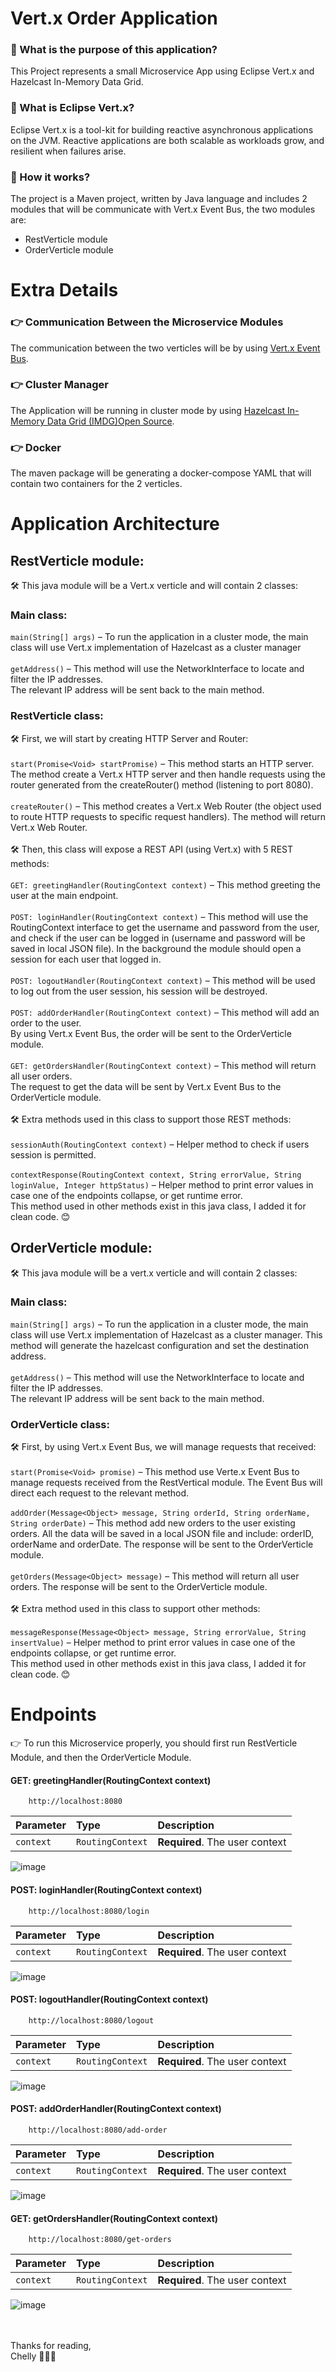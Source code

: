 
# Vert.x Order Application

### 🤔 What is the purpose of this application?
This Project represents a small Microservice App using Eclipse Vert.x and Hazelcast In-Memory Data Grid.
### 💬 What is Eclipse Vert.x?
Eclipse Vert.x is a tool-kit for building reactive asynchronous applications on the JVM.
Reactive applications are both scalable as workloads grow, and resilient when failures arise.
### 💬 How it works?
The project is a Maven project, written by Java language and includes 2 modules that will be communicate with Vert.x Event Bus, the two modules are:
 - RestVerticle module
 - OrderVerticle module

# Extra Details

### 👉 Communication Between the Microservice Modules
The communication between the two verticles will be by using [Vert.x Event Bus](https://vertx.io/).
### 👉 Cluster Manager
The Application will be running in cluster mode by using [Hazelcast In-Memory Data Grid (IMDG)Open Source](https://hazelcast.com/).
### 👉 Docker
The maven package will be generating a docker-compose YAML that will contain two containers for the 2 verticles.

# Application Architecture

## RestVerticle module:
🛠 This java module will be a Vert.x verticle and will contain 2 classes:<br/>
### Main class:
`main(String[] args)` – To run the application in a cluster mode, the main class will use Vert.x implementation of Hazelcast as a cluster manager <br/><br/>
`getAddress()` – This method will use the NetworkInterface to locate and filter the IP addresses.<br/>
The relevant IP address will be sent back to the main method.<br/>
### RestVerticle class:
🛠 First, we will start by creating HTTP Server and Router:<br/><br/>
`start(Promise<Void> startPromise)` – This method starts an HTTP server.
The method create a Vert.x HTTP server and then handle requests using the router generated from the createRouter() method (listening to port 8080).<br/><br/>
`createRouter()` – This method creates a Vert.x Web Router (the object used to route HTTP requests to specific request handlers). The method will return Vert.x Web Router.<br/><br/>
🛠 Then, this class will expose a REST API (using Vert.x) with 5 REST methods:<br/><br/>
`GET: greetingHandler(RoutingContext context)` – This method greeting the user at the main endpoint.<br/><br/>
`POST: loginHandler(RoutingContext context)` – This method will use the RoutingContext interface to get the username and password from the user, and check if the user can be logged in (username and password will be saved in local JSON file). In the background the module should open a session for each user that logged in.<br/><br/>
`POST: logoutHandler(RoutingContext context)` – This method will be used to log out from the user session, his session will be destroyed.<br/><br/>
`POST: addOrderHandler(RoutingContext context)` – This method will add an order to the user.<br/>
By using Vert.x Event Bus, the order will be sent to the OrderVerticle module.<br/><br/>
`GET: getOrdersHandler(RoutingContext context)` – This method will return all user orders.<br/>
The request to get the data will be sent by Vert.x Event Bus to the OrderVerticle module.<br/><br/>
🛠 Extra methods used in this class to support those REST methods:<br/><br/>
`sessionAuth(RoutingContext context)` – Helper method to check if users session is permitted. <br/><br/>
`contextResponse(RoutingContext context, String errorValue, String loginValue, Integer httpStatus)` – Helper method to print error values in case one of the endpoints collapse, or get runtime error.<br/>
This method used in other methods exist in this java class, I added it for clean code. 😊

## OrderVerticle module:
🛠 This java module will be a vert.x verticle and will contain 2 classes:
### Main class:
`main(String[] args)` – To run the application in a cluster mode, the main class will use Vert.x implementation of Hazelcast as a cluster manager. This method will generate the hazelcast configuration and set the destination address.<br/><br/>
`getAddress()` – This method will use the NetworkInterface to locate and filter the IP addresses.<br/>
The relevant IP address will be sent back to the main method.
### OrderVerticle class:
🛠 First, by using Vert.x Event Bus, we will manage requests that received:<br/><br/>
`start(Promise<Void> promise)` – This method use Verte.x Event Bus to manage requests received from the RestVertical module. The Event Bus will direct each request to the relevant method.<br/><br/>
`addOrder(Message<Object> message, String orderId, String orderName, String orderDate)` – This method add new orders to the user existing orders. All the data will be saved in a local JSON file and include: orderID, orderName and orderDate. The response will be sent to the OrderVerticle module.<br/><br/>
`getOrders(Message<Object> message)` – This method will return all user orders.
The response will be sent to the OrderVerticle module.<br/><br/>
🛠 Extra method used in this class to support other methods:<br/><br/>
`messageResponse(Message<Object> message, String errorValue, String insertValue)` –  Helper method to print error values in case one of the endpoints collapse, or get runtime error.<br/>
This method used in other methods exist in this java class, I added it for clean code. 😊


# Endpoints
👉 To run this Microservice properly, you should first run RestVerticle Module, and then the OrderVerticle Module.
#### GET: greetingHandler(RoutingContext context)
```http
  	http://localhost:8080
```
| Parameter | Type     | Description                |
| :-------- | :------- | :------------------------- |
| `context` | `RoutingContext` | **Required**. The user context |

![image](https://user-images.githubusercontent.com/60425986/229527473-11857d22-231e-4779-8919-4d91a58970a6.png)
#### POST: loginHandler(RoutingContext context)
```http
  	http://localhost:8080/login
```
| Parameter | Type     | Description                |
| :-------- | :------- | :------------------------- |
| `context` | `RoutingContext` | **Required**. The user context |

![image](https://user-images.githubusercontent.com/60425986/229525638-a08446d6-fca6-4ad4-a433-b209cd5420b5.png)
#### POST: logoutHandler(RoutingContext context)
```http
  	http://localhost:8080/logout
```
| Parameter | Type     | Description                |
| :-------- | :------- | :------------------------- |
| `context` | `RoutingContext` | **Required**. The user context |

![image](https://user-images.githubusercontent.com/60425986/229525701-df045808-6012-426b-929f-8c981372d0d6.png)

#### POST: addOrderHandler(RoutingContext context)
```http
  	http://localhost:8080/add-order
```
| Parameter | Type     | Description                |
| :-------- | :------- | :------------------------- |
| `context` | `RoutingContext` | **Required**. The user context |

![image](https://user-images.githubusercontent.com/60425986/229525766-db8206d2-34cb-46b1-bc70-5f6d34896af9.png)
#### GET: getOrdersHandler(RoutingContext context)
```http
  	http://localhost:8080/get-orders
```
| Parameter | Type     | Description                |
| :-------- | :------- | :------------------------- |
| `context` | `RoutingContext` | **Required**. The user context |

![image](https://user-images.githubusercontent.com/60425986/229525797-a11eb97a-6b43-402b-a921-ec1fc27fde02.png)

<br/><br/>
Thanks for reading,
<br/>
Chelly 👩🏻‍💻
